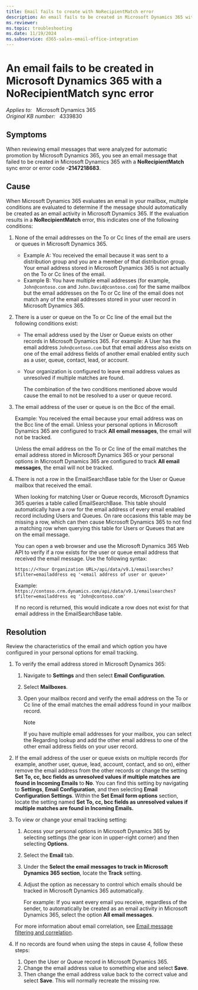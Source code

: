 ```yaml
---
title: Email fails to create with NoRecipientMatch error
description: An email fails to be created in Microsoft Dynamics 365 with a NoRecipientMatch sync error.
ms.reviewer: 
ms.topic: troubleshooting
ms.date: 11/19/2024
ms.subservice: d365-sales-email-office-integration
---
```

# An email fails to be created in Microsoft Dynamics 365 with a NoRecipientMatch sync error

_Applies to:_ &nbsp; Microsoft Dynamics 365  
_Original KB number:_ &nbsp; 4339830

## Symptoms

When reviewing email messages that were analyzed for automatic promotion by Microsoft Dynamics 365, you see an email message that failed to be created in Microsoft Dynamics 365 with a **NoRecipientMatch** sync error or error code **-2147218683**.

## Cause

When Microsoft Dynamics 365 evaluates an email in your mailbox, multiple conditions are evaluated to determine if the message should automatically be created as an email activity in Microsoft Dynamics 365. If the evaluation results in a **NoRecipientMatch** error, this indicates one of the following conditions:

1. None of the email addresses on the To or Cc lines of the email are users or queues in Microsoft Dynamics 365.
   - Example A: You received the email because it was sent to a distribution group and you are a member of that distribution group. Your email address stored in Microsoft Dynamics 365 is not actually on the To or Cc lines of the email.
   - Example B: You have multiple email addresses (for example, `John@contoso.com` and `John.David@contoso.com`) for the same mailbox but the email addresses on the To or Cc line of the email does not match any of the email addresses stored in your user record in Microsoft Dynamics 365.

2. There is a user or queue on the To or Cc line of the email but the following conditions exist:
   - The email address used by the User or Queue exists on other records in Microsoft Dynamics 365. For example: A User has the email address `John@contoso.com` but that email address also exists on one of the email address fields of another email enabled entity such as a user, queue, contact, lead, or account.
   - Your organization is configured to leave email address values as unresolved if multiple matches are found.

     The combination of the two conditions mentioned above would cause the email to not be resolved to a user or queue record.

3. The email address of the user or queue is on the Bcc of the email.

   Example: You received the email because your email address was on the Bcc line of the email. Unless your personal options in Microsoft Dynamics 365 are configured to track **All email messages**, the email will not be tracked.

   Unless the email address on the To or Cc line of the email matches the email address stored in Microsoft Dynamics 365 or your personal options in Microsoft Dynamics 365 are configured to track **All email messages**, the email will not be tracked.

4. There is not a row in the EmailSearchBase table for the User or Queue mailbox that received the email.

   When looking for matching User or Queue records, Microsoft Dynamics 365 queries a table called EmailSearchBase. This table should automatically have a row for the email address of every email enabled record including Users and Queues. On rare occasions this table may be missing a row, which can then cause Microsoft Dynamics 365 to not find a matching row when querying this table for Users or Queues that are on the email message.

   You can open a web browser and use the Microsoft Dynamics 365 Web API to verify if a row exists for the user or queue email address that received the email message. Use the following syntax:

   `https://<Your Organization URL>/api/data/v9.1/emailsearches?$filter=emailaddress eq '<email address of user or queue>'`

   Example: `https://contoso.crm.dynamics.com/api/data/v9.1/emailsearches?$filter=emailaddress eq 'John@contoso.com'`

   If no record is returned, this would indicate a row does not exist for that email address in the EmailSearchBase table.

## Resolution

Review the characteristics of the email and which option you have configured in your personal options for email tracking.

1. To verify the email address stored in Microsoft Dynamics 365:

   1. Navigate to **Settings** and then select **Email Configuration**.
   2. Select **Mailboxes**.
   3. Open your mailbox record and verify the email address on the To or Cc line of the email matches the email address found in your mailbox record.

      > [!NOTE]
      > If you have multiple email addresses for your mailbox, you can select the Regarding lookup and add the other email address to one of the other email address fields on your user record.

2. If the email address of the user or queue exists on multiple records (for example, another user, queue, lead, account, contact, and so on), either remove the email address from the other records or change the setting **Set To, cc, bcc fields as unresolved values if multiple matches are found in Incoming Emails** to **No**. You can find this setting by navigating to **Settings**, **Email Configuration**, and then selecting **Email Configuration Settings**. Within the **Set Email form options** section, locate the setting named **Set To, cc, bcc fields as unresolved values if multiple matches are found in Incoming Emails.**

3. To view or change your email tracking setting:

    1. Access your personal options in Microsoft Dynamics 365 by selecting settings (the gear icon in upper-right corner) and then selecting **Options**.
    2. Select the **Email** tab.
    3. Under the **Select the email messages to track in Microsoft Dynamics 365 section**, locate the **Track** setting.
    4. Adjust the option as necessary to control which emails should be tracked in Microsoft Dynamics 365 automatically.

       For example: If you want every email you receive, regardless of the sender, to automatically be created as an email activity in Microsoft Dynamics 365, select the option **All email messages**.

   For more information about email correlation, see [Email message filtering and correlation](/previous-versions/dynamicscrm-2016/administering-dynamics-365/hh699705(v=crm.8)).

4. If no records are found when using the steps in cause 4, follow these steps:

    1. Open the User or Queue record in Microsoft Dynamics 365.
    2. Change the email address value to something else and select **Save**.
    3. Then change the email address value back to the correct value and select **Save**. This will normally recreate the missing row.

